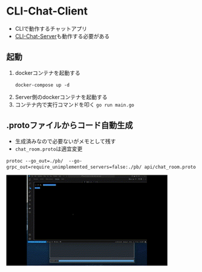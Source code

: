 # CLI-Chat-Client
- CLIで動作するチャットアプリ
- [CLI-Chat-Server](https://github.com/ChikaKakazu/CLI-Chat-Server)も動作する必要がある

## 起動
1. dockerコンテナを起動する
    ```
    docker-compose up -d
    ```
2. Server側のdockerコンテナを起動する
3. コンテナ内で実行コマンドを叩く
   `go run main.go`

## .protoファイルからコード自動生成
- 生成済みなので必要ないがメモとして残す
- `chat_room.proto`は適宜変更
```
protoc --go_out=./pb/  --go-grpc_out=require_unimplemented_servers=false:./pb/ api/chat_room.proto
```
![alt text](CLI-Chat.gif)